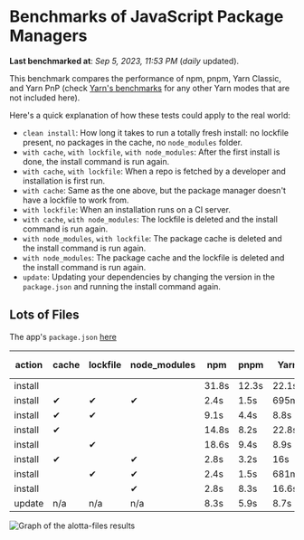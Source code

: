# Benchmarks of JavaScript Package Managers

**Last benchmarked at**: _Sep 5, 2023, 11:53 PM_ (_daily_ updated).

This benchmark compares the performance of npm, pnpm, Yarn Classic, and Yarn PnP (check [Yarn's benchmarks](https://yarnpkg.com/benchmarks) for any other Yarn modes that are not included here).

Here's a quick explanation of how these tests could apply to the real world:

- `clean install`: How long it takes to run a totally fresh install: no lockfile present, no packages in the cache, no `node_modules` folder.
- `with cache`, `with lockfile`, `with node_modules`: After the first install is done, the install command is run again.
- `with cache`, `with lockfile`: When a repo is fetched by a developer and installation is first run.
- `with cache`: Same as the one above, but the package manager doesn't have a lockfile to work from.
- `with lockfile`: When an installation runs on a CI server.
- `with cache`, `with node_modules`: The lockfile is deleted and the install command is run again.
- `with node_modules`, `with lockfile`: The package cache is deleted and the install command is run again.
- `with node_modules`: The package cache and the lockfile is deleted and the install command is run again.
- `update`: Updating your dependencies by changing the version in the `package.json` and running the install command again.

## Lots of Files

The app's `package.json` [here](https://github.com/pnpm/pnpm.io/blob/main/benchmarks/fixtures/alotta-files/package.json)

| action  | cache | lockfile | node_modules| npm | pnpm | Yarn | Yarn PnP |
| ---     | ---   | ---      | ---         | --- | ---  | ---  | ---      |
| install |       |          |             | 31.8s | 12.3s | 22.1s | 20.2s |
| install | ✔     | ✔        | ✔           | 2.4s | 1.5s | 695ms | n/a |
| install | ✔     | ✔        |             | 9.1s | 4.4s | 8.8s | 668ms |
| install | ✔     |          |             | 14.8s | 8.2s | 22.8s | 15.2s |
| install |       | ✔        |             | 18.6s | 9.4s | 8.9s | 670ms |
| install | ✔     |          | ✔           | 2.8s | 3.2s | 16s | n/a |
| install |       | ✔        | ✔           | 2.4s | 1.5s | 681ms | n/a |
| install |       |          | ✔           | 2.8s | 8.3s | 16.6s | n/a |
| update  | n/a | n/a | n/a | 8.3s | 5.9s | 8.7s | 16.9s |

<img alt="Graph of the alotta-files results" src="/img/benchmarks/alotta-files.svg" />